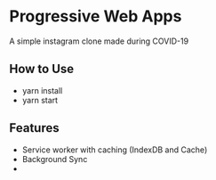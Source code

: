 # Progressive Web Apps

A simple instagram clone made during COVID-19

## How to Use

- yarn install
- yarn start

## Features

- Service worker with caching (IndexDB and Cache)
- Background Sync
-
